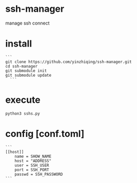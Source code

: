 # ssh-manager
manage ssh connect


# install 
    ```
    git clone https://github.com/yinzhiqing/ssh-manager.git
    cd ssh-manager
    git submodule init 
    git submodule update
      ```

# execute
    python3 sshs.py

# config [conf.toml]
    ```
    [[host]]
        name = SHOW_NAME
        host = "ADDRESS"
        user = SSH_USER
        port = SSH_PORT
        passwd = SSH_PASSWORD
    ```
